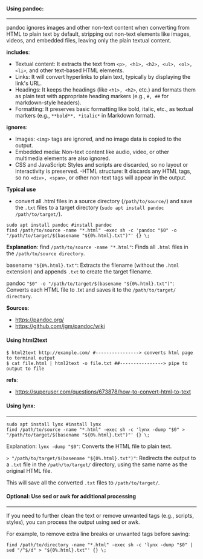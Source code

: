 #### Using pandoc:
-------------------
pandoc ignores images and other non-text content when converting from HTML to plain text by default, stripping out non-text elements like images, videos, and embedded files, leaving only the plain textual content.

**includes**:
- Textual content: It extracts the text from ```<p>, <h1>, <h2>, <ul>, <ol>, <li>```, and other text-based HTML elements.
- Links: It will convert hyperlinks to plain text, typically by displaying the link's URL.
- Headings: It keeps the headings (like ```<h1>, <h2>```, etc.) and formats them as plain text with appropriate heading markers (e.g., ```#, ##``` for markdown-style headers).
- Formatting: It preserves basic formatting like bold, italic, etc., as textual markers (e.g., ```**bold**, *italic*``` in Markdown format).

**ignores**:
- Images: ```<img>``` tags are ignored, and no image data is copied to the output.
- Embedded media: Non-text content like audio, video, or other multimedia elements are also ignored.
- CSS and JavaScript: Styles and scripts are discarded, so no layout or interactivity is preserved.
-HTML structure: It discards any HTML tags, so no ```<div>, <span>```, or other non-text tags will appear in the output.

**Typical use**
* convert all .html files in a source directory (```/path/to/source/```) and save the ```.txt``` files to a target directory (```sudo apt install pandoc
/path/to/target/```).
```
sudo apt install pandoc #install pandoc
find /path/to/source -name "*.html" -exec sh -c 'pandoc "$0" -o "/path/to/target/$(basename "${0%.html}.txt")"' {} \; 
```
**Explanation**:
find ```/path/to/source -name "*.html"```: Finds all ```.html``` files in the ```/path/to/source directory```.

basename ```"${0%.html}.txt"```: Extracts the filename (without the ```.html``` extension) and appends ```.txt``` to create the target filename.

pandoc ```"$0" -o "/path/to/target/$(basename "${0%.html}.txt")"```: Converts each HTML file to .txt and saves it to the ```/path/to/target/ directory```.

**Sources**:
- https://pandoc.org/
- https://github.com/jgm/pandoc/wiki

#### Using html2text
```
$ html2text http://example.com/ #----------------> converts html page to terminal output
$ cat file.html | html2text -o file.txt ##----------------> pipe to output to file
```
**refs**:
- https://superuser.com/questions/673878/how-to-convert-html-to-text

#### Using lynx:
-------------------
```
sudo apt install lynx #install lynx
find /path/to/source -name "*.html" -exec sh -c 'lynx -dump "$0" > "/path/to/target/$(basename "${0%.html}.txt")"' {} \;

```
Explanation:
```lynx -dump "$0"```: Converts the HTML file to plain text.

```> "/path/to/target/$(basename "${0%.html}.txt")"```: Redirects the output to a ```.txt``` file in the ```/path/to/target/``` directory, using the same name as the original HTML file.

This will save all the converted ```.txt``` files to ```/path/to/target/```.

#### Optional: Use sed or awk for additional processing
--------------------------------------------------
If you need to further clean the text or remove unwanted tags (e.g., scripts, styles), you can process the output using sed or awk.

For example, to remove extra line breaks or unwanted tags before saving:
```
find /path/to/directory -name "*.html" -exec sh -c 'lynx -dump "$0" | sed "/^$/d" > "${0%.html}.txt"' {} \;

```

